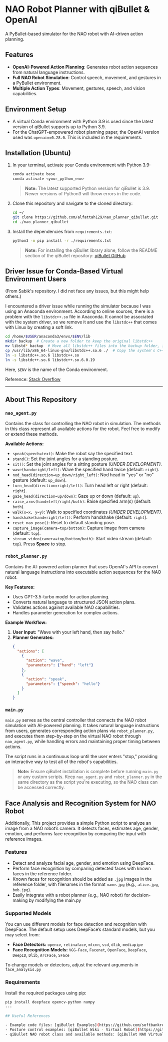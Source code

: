 # NAO Robot Planner with qiBullet & OpenAI

A PyBullet-based simulator for the NAO robot with AI-driven action planning.

## Features

- **OpenAI-Powered Action Planning**: Generates robot action sequences from natural language instructions.
- **Full NAO Robot Simulation**: Control speech, movement, and gestures in a PyBullet environment.
- **Multiple Action Types**: Movement, gestures, speech, and vision capabilities.

## Environment Setup

- A virtual Conda environment with Python 3.9 is used since the latest version of qiBullet supports up to Python 3.9.
- For the ChatGPT-empowered robot planning paper, the OpenAI version used was `openai==0.28.0`. This is included in the requirements.

## Installation (Ubuntu)

1. In your terminal, activate your Conda environment with Python 3.9:
   ```bash
   conda activate base
   conda activate <your_python_env>
   ```
   > **Note:** The latest supported Python version for qiBullet is 3.9. Newer versions of Python3 will throw errors in the code.

2. Clone this repository and navigate to the cloned directory:
   ```bash
   cd ~/
   git clone https://github.com/alfattah129/nao_planner_qibullet.git
   cd ./nao_planner_qibullet
   ```

3. Install the dependencies from `requirements.txt`:
   ```bash
   python3 -m pip install -r ./requirements.txt
   ```
   > **Note:** For installing the qiBullet library alone, follow the README section of the qiBullet repository: [qiBullet GitHub](https://github.com/softbankrobotics-research/qibullet)

## Driver Issue for Conda-Based Virtual Environment Users

(From Sabik's repository. I did not face any issues, but this might help others.)

I encountered a driver issue while running the simulator because I was using an Anaconda environment. According to online sources, there is a problem with the `libstdc++.so` file in Anaconda. It cannot be associated with the system driver, so we remove it and use the `libstdc++` that comes with Linux by creating a soft link.

```bash
cd /home/$USER/anaconda3/envs/$ENV/lib
mkdir backup  # Create a new folder to keep the original libstdc++
mv libstd* backup  # Move all libstdc++ files into the backup folder, including soft links
cp /usr/lib/x86_64-linux-gnu/libstdc++.so.6 ./  # Copy the system's C++ dynamic link library here
ln -s libstdc++.so.6 libstdc++.so
ln -s libstdc++.so.6 libstdc++.so.6.0.19
```

Here, `$ENV` is the name of the Conda environment.

Reference: [Stack Overflow](https://stackoverflow.com/questions/72110384/libgl-error-mesa-loader-failed-to-open-iris)

---

## About This Repository

### `nao_agent.py`
Contains the class for controlling the NAO robot in simulation. The methods in this class represent all available actions for the robot. Feel free to modify or extend these methods.

**Available Actions:**
- `speak(speech=text)`: Make the robot say the specified text.
- `stand()`: Set the joint angles for a standing posture.
- `sit()`: Set the joint angles for a sitting posture *(UNDER DEVELOPMENT).*
- `wave(hand=right/left)`: Wave the specified hand twice (default: `right`).
- `nod_head(direction=up_down/right_left)`: Nod head in "yes" or "no" gesture (default: `up_down`).
- `turn_head(direction=right/left)`: Turn head left or right (default: `right`).
- `gaze_head(direction=up/down)`: Gaze up or down (default: `up`).
- `raise_arms(hand=left/right/both)`: Raise specified arm(s) (default: `both`).
- `walk(x=x, y=y)`: Walk to specified coordinates *(UNDER DEVELOPMENT).*
- `handshake(hand=right/left)`: Perform handshake (default: `right`).
- `reset_nao_pose()`: Reset to default standing pose.
- `capture_image(camera=top/bottom)`: Capture image from camera (default: `top`).
- `stream_video(camera=top/bottom/both)`: Start video stream (default: `top`). Press **Space** to stop.

### `robot_planner.py`
Contains the AI-powered action planner that uses OpenAI's API to convert natural language instructions into executable action sequences for the NAO robot.

**Key Features:**
- Uses GPT-3.5-turbo model for action planning.
- Converts natural language to structured JSON action plans.
- Validates actions against available NAO capabilities.
- Handles parameter generation for complex actions.

**Example Workflow:**
1. **User Input:** "Wave with your left hand, then say hello."
2. **Planner Generates:**
   ```json
   {
     "actions": [
       {
         "action": "wave",
         "parameters": {"hand": "left"}
       },
       {
         "action": "speak",
         "parameters": {"speech": "hello"}
       }
     ]
   }
   ```

### `main.py`
`main.py` serves as the central controller that connects the NAO robot simulation with AI-powered planning. It takes natural language instructions from users, generates corresponding action plans via `robot_planner.py`, and executes them step-by-step on the virtual NAO robot through `nao_agent.py`, while handling errors and maintaining proper timing between actions.

The script runs in a continuous loop until the user enters "stop," providing an interactive way to test all of the robot's capabilities.

> **Note:** Ensure qiBullet installation is complete before running `main.py` or any custom scripts. Keep `nao_agent.py` and `robot_planner.py` in the same directory as the script you're executing, so the NAO class can be accessed correctly.

## Face Analysis and Recognition System for NAO Robot

Additionally, This project provides a simple Python script to analyze an image from a NAO robot’s camera. It detects faces, estimates age, gender, emotion, and performs face recognition by comparing the input with reference images.

### Features

- Detect and analyze facial age, gender, and emotion using DeepFace.
- Perform face recognition by comparing detected faces with known faces in the reference folder.
- Known faces for recognition should be added as `.jpg` images in the reference folder, with filenames in the format `name.jpg` (e.g., `alice.jpg`, `bob.jpg`).
- Easily integrate with a robot planner (e.g., NAO robot) for decision-making by modifying the main.py

### Supported Models

You can use different models for face detection and recognition with DeepFace. The default setup uses DeepFace’s standard models, but you may select from:

- **Face Detectors:** `opencv`, `retinaface`, `mtcnn`, `ssd`, `dlib`, `mediapipe`
- **Face Recognition Models:** `VGG-Face`, `Facenet`, `OpenFace`, `DeepFace`, `DeepID`, `Dlib`, `ArcFace`, `SFace`

To change models or detectors, adjust the relevant arguments in `face_analysis.py`

### Requirements

Install the required packages using pip:

```bash
pip install deepface opencv-python numpy
---

## Useful References

- Example code files: [qiBullet Examples](https://github.com/softbankrobotics-research/qibullet/tree/master/examples)
- Posture control examples: [qiBullet Wiki - Virtual Robot](https://github.com/softbankrobotics-research/qibullet/wiki/Tutorials:-Virtual-Robot)
- qiBullet NAO robot class and available methods: [qiBullet NAO Virtual Class](https://github.com/softbankrobotics-research/qibullet/blob/master/qibullet/nao_virtual.py)

